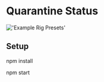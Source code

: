 # Quarantine Status

!['Example Rig Presets'](https://imgur.com/kzVlCsP?v26-09-2018)
## Setup

npm install

npm start


